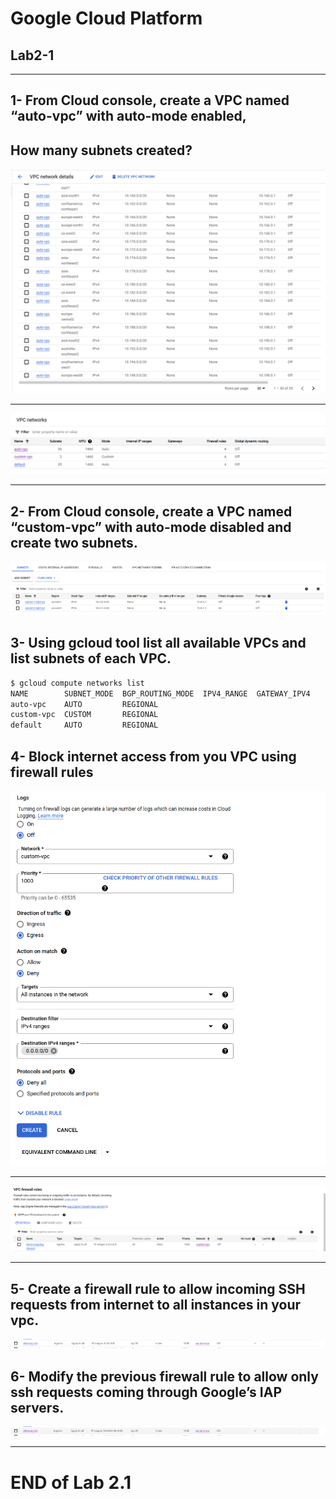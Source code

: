 # Google Cloud Platform

## Lab2-1
---

## 1- From Cloud console, create a VPC named “auto-vpc” with auto-mode enabled,
## How many subnets created?

![Lab2-1 q1.png ](Lab2-1-q1.png "Lab2-1 q1.png ")

---
![Lab2-1 q1.png ](Lab2-1-q1-1.png "Lab2-1 q1.png")

---
## 2- From Cloud console, create a VPC named “custom-vpc” with auto-mode disabled and create two subnets.

![Lab2-1 q2.png ](Lab2-1-q2.png "Lab2-1 q2.png")


## 3- Using gcloud tool list all available VPCs and list subnets of each VPC.
```bash
$ gcloud compute networks list
NAME        SUBNET_MODE  BGP_ROUTING_MODE  IPV4_RANGE  GATEWAY_IPV4
auto-vpc    AUTO         REGIONAL
custom-vpc  CUSTOM       REGIONAL
default     AUTO         REGIONAL
```
## 4- Block internet access from you VPC using firewall rules
![Lab2-1 q4.png ](Lab2-1-q4.png "Lab2-1 q4.png")

---
![Lab2-1 q4.png ](Lab2-1-q4-1.png "Lab2-1 q4.png")

---
## 5- Create a firewall rule to allow incoming SSH requests from internet to all instances in your vpc.

![Lab2-1 q5.png ](Lab2-1-q5.png "Lab2-1 q5.png")

## 6- Modify the previous firewall rule to allow only ssh requests coming through Google’s IAP servers.

![Lab2-1 q6.png ](Lab2-1-q6.png "Lab2-1 q6.png")

---




# **END of Lab 2.1**
